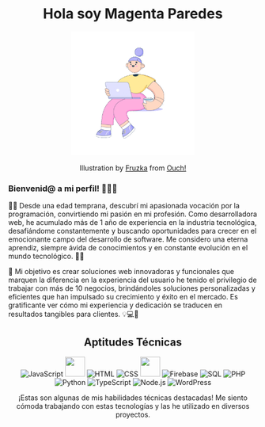 <h1 align="center"> Hola soy Magenta Paredes</h1>
<p align="center"><img src="bubble-gum-workflow.gif" height="250px"/></p> 
<p align="center"> Illustration by <a href="https://icons8.com/illustrations/author/7WmtYU90j36d">Fruzka</a> from <a href="https://icons8.com/illustrations">Ouch!</a></p>

### Bienvenid@ a mi perfil! 👋👩‍💻

👩‍💻 Desde una edad temprana, descubrí mi apasionada vocación por la programación, convirtiendo mi pasión en mi profesión. Como desarrolladora web, he acumulado más de 1 año de experiencia en la industria tecnológica, desafiándome constantemente y buscando oportunidades para crecer en el emocionante campo del desarrollo de software. Me considero una eterna aprendiz, siempre ávida de conocimientos y en constante evolución en el mundo tecnológico. 💪✨

🌟 Mi objetivo es crear soluciones web innovadoras y funcionales que marquen la diferencia en la experiencia del usuario he tenido el privilegio de trabajar con más de 10 negocios, brindándoles soluciones personalizadas y eficientes que han impulsado su crecimiento y éxito en el mercado. Es gratificante ver cómo mi experiencia y dedicación se traducen en resultados tangibles para clientes. 💡💻💼

<h2 align="center">Aptitudes Técnicas</h2>
<p align="center">
  <img src="https://img.icons8.com/color/48/000000/javascript--v1.png" alt="JavaScript"/>
  <img src="https://img.icons8.com/?size=100&id=asWSSTBrDlTW&format=png&color=000000" width="40" height="40"/>
  <img src="https://img.icons8.com/color/48/000000/html-5--v1.png" alt="HTML"/>
  <img src="https://img.icons8.com/color/48/000000/css3.png" alt="CSS"/>
  <img src="https://img.icons8.com/?size=100&id=FnnFuAIw4e8j&format=png&color=000000"  width="40" height="40"/>
  <img src="https://img.icons8.com/color/48/000000/firebase.png" alt="Firebase"/>
  <img src="https://img.icons8.com/color/48/000000/sql.png" alt="SQL"/>
  <img src="https://img.icons8.com/color/48/000000/php.png" alt="PHP"/>
  <img src="https://img.icons8.com/color/48/000000/python--v1.png" alt="Python"/>
  <img src="https://img.icons8.com/color/48/000000/typescript.png" alt="TypeScript"/>
  <img src="https://img.icons8.com/color/48/000000/nodejs.png" alt="Node.js"/>
  <img src="https://img.icons8.com/color/48/000000/wordpress.png" alt="WordPress"/>
</p>
<p align="center">¡Estas son algunas de mis habilidades técnicas destacadas! Me siento cómoda trabajando con estas tecnologías y las he utilizado en diversos proyectos.</p>
